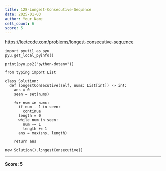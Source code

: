 ```yaml
---
title: 128-Longest-Consecutive-Sequence
date: 2025-01-03
author: Your Name
cell_count: 6
score: 5
---
```


https://leetcode.com/problems/longest-consecutive-sequence


```
import pyutil as pyu
pyu.get_local_pyinfo()
```


```
print(pyu.ps2("python-dotenv"))
```


```
from typing import List
```


```
class Solution:
  def longestConsecutive(self, nums: List[int]) -> int:
    ans = 0
    seen = set(nums)

    for num in nums:
      if num - 1 in seen:
        continue
      length = 0
      while num in seen:
        num += 1
        length += 1
      ans = max(ans, length)

    return ans
```


```
new Solution().longestConsecutive()
```


---
**Score: 5**